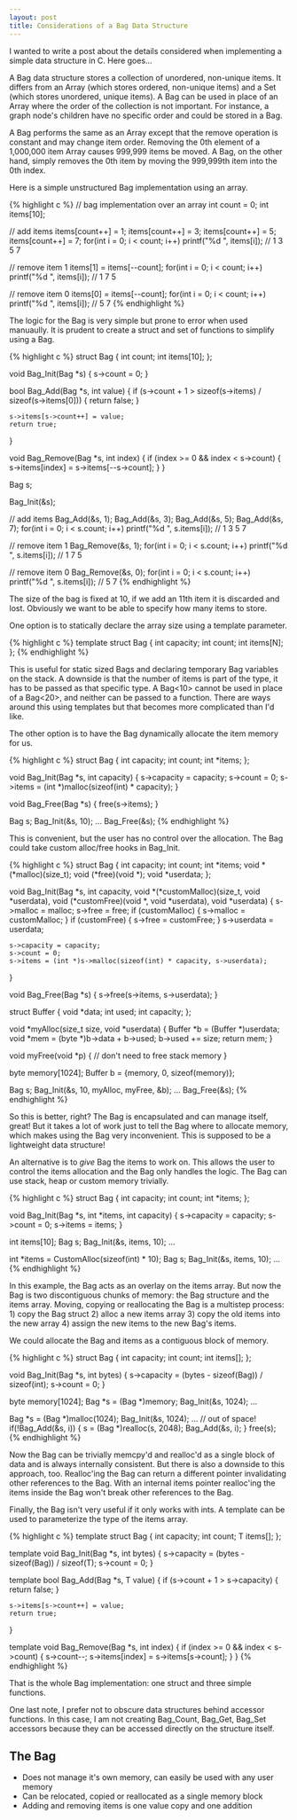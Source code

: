 ```yaml
---
layout: post
title: Considerations of a Bag Data Structure
---
```


I wanted to write a post about the details considered when implementing a simple data structure in C.  Here goes...

A Bag data structure stores a collection of unordered, non-unique items.  It differs from an Array (which stores ordered, non-unique items) and a Set (which stores unordered, unique items).  A Bag can be used in place of an Array where the order of the collection is not important.  For instance, a graph node's children have no specific order and could be stored in a Bag.

A Bag performs the same as an Array except that the remove operation is constant and may change item order.  Removing the 0th element of a 1,000,000 item Array causes 999,999 items be moved.  A Bag, on the other hand, simply removes the 0th item by moving the 999,999th item into the 0th index.

Here is a simple unstructured Bag implementation using an array.

{% highlight c %}
// bag implementation over an array
int count = 0;
int items[10];

// add items
items[count++] = 1;
items[count++] = 3;
items[count++] = 5;
items[count++] = 7;
for(int i = 0; i < count; i++)
    printf("%d ", items[i]);
// 1 3 5 7

// remove item 1
items[1] = items[--count];
for(int i = 0; i < count; i++)
    printf("%d ", items[i]);
// 1 7 5

// remove item 0
items[0] = items[--count];
for(int i = 0; i < count; i++)
    printf("%d ", items[i]);
// 5 7
{% endhighlight %}

The logic for the Bag is very simple but prone to error when used manuaully.  It is prudent to create a struct and set of functions to simplify using a Bag.

{% highlight c %}
struct Bag {
    int count;
    int items[10];
};

void Bag_Init(Bag *s)
{
    s->count = 0;
}

bool Bag_Add(Bag *s, int value)
{
    if (s->count + 1 > sizeof(s->items) / sizeof(s->items[0])) {
        return false;
    }

    s->items[s->count++] = value;
    return true;
}

void Bag_Remove(Bag *s, int index)
{
    if (index >= 0 && index < s->count) {
        s->items[index] = s->items[--s->count];
    }
}


Bag s;

Bag_Init(&s);

// add items
Bag_Add(&s, 1);
Bag_Add(&s, 3);
Bag_Add(&s, 5);
Bag_Add(&s, 7);
for(int i = 0; i < s.count; i++)
    printf("%d ", s.items[i]);
// 1 3 5 7

// remove item 1
Bag_Remove(&s, 1);
for(int i = 0; i < s.count; i++)
    printf("%d ", s.items[i]);
// 1 7 5

// remove item 0
Bag_Remove(&s, 0);
for(int i = 0; i < s.count; i++)
    printf("%d ", s.items[i]);
// 5 7
{% endhighlight %}

The size of the bag is fixed at 10, if we add an 11th item it is discarded and lost.  Obviously we want to be able to specify how many items to store.

One option is to statically declare the array size using a template parameter.

{% highlight c %}
template<int N>
struct Bag {
    int capacity;
    int count;
    int items[N];
};
{% endhighlight %}

This is useful for static sized Bags and declaring temporary Bag variables on the stack.  A downside is that the number of items is part of the type, it has to be passed as that specific type.  A Bag<10> cannot be used in place of a Bag<20>, and neither can be passed to a function.  There are ways around this using templates but that becomes more complicated than I'd like.

The other option is to have the Bag dynamically allocate the item memory for us.

{% highlight c %}
struct Bag {
    int capacity;
    int count;
    int *items;
};

void Bag_Init(Bag *s, int capacity)
{
    s->capacity = capacity;
    s->count = 0;
    s->items = (int *)malloc(sizeof(int) * capacity);
}

void Bag_Free(Bag *s)
{
    free(s->items);
}

Bag s;
Bag_Init(&s, 10);
...
Bag_Free(&s);
{% endhighlight %}

This is convenient, but the user has no control over the allocation.  The Bag could take custom alloc/free hooks in Bag_Init.

{% highlight c %}
struct Bag {
    int capacity;
    int count;
    int *items;
    void *(*malloc)(size_t);
    void (*free)(void *);
    void *userdata;
};


void Bag_Init(Bag *s, int capacity, void *(*customMalloc)(size_t, void *userdata), void (*customFree)(void *, void *userdata), void *userdata)
{
    s->malloc = malloc;
    s->free = free;
    if (customMalloc) {
        s->malloc = customMalloc;
    }
    if (customFree) {
        s->free = customFree;
    }
    s->userdata = userdata;

    s->capacity = capacity;
    s->count = 0;
    s->items = (int *)s->malloc(sizeof(int) * capacity, s->userdata);
}

void Bag_Free(Bag *s)
{
    s->free(s->items, s->userdata);
}


struct Buffer {
    void *data;
    int used;
    int capacity;
};

void *myAlloc(size_t size, void *userdata)
{
    Buffer *b = (Buffer *)userdata;
    void *mem = (byte *)b->data + b->used;
    b->used += size;
    return mem;
}

void myFree(void *p)
{
    // don't need to free stack memory
}

byte memory[1024];
Buffer b = {memory, 0, sizeof(memory)};

Bag s;
Bag_Init(&s, 10, myAlloc, myFree, &b);
...
Bag_Free(&s);
{% endhighlight %}

So this is better, right?  The Bag is encapsulated and can manage itself, great!  But it takes a lot of work just to tell the Bag where to allocate memory, which makes using the Bag very inconvenient.  This is supposed to be a lightweight data structure!

An alternative is to _give_ Bag the items to work on.  This allows the user to control the items allocation and the Bag only handles the logic.  The Bag can use stack, heap or custom memory trivially.

{% highlight c %}
struct Bag {
    int capacity;
    int count;
    int *items;
};

void Bag_Init(Bag *s, int *items, int capacity)
{
    s->capacity = capacity;
    s->count = 0;
    s->items = items;
}

int items[10];
Bag s;
Bag_Init(&s, items, 10);
...

int *items = CustomAlloc(sizeof(int) * 10);
Bag s;
Bag_Init(&s, items, 10);
...
{% endhighlight %}

In this example, the Bag acts as an overlay on the items array.  But now the Bag is two discontiguous chunks of memory: the Bag structure and the items array.  Moving, copying or reallocating the Bag is a multistep process: 1) copy the Bag struct  2) alloc a new items array  3) copy the old items into the new array  4) assign the new items to the new Bag's items.

We could allocate the Bag and items as a contiguous block of memory.

{% highlight c %}
struct Bag {
    int capacity;
    int count;
    int items[];
};

void Bag_Init(Bag *s, int bytes)
{
    s->capacity = (bytes - sizeof(Bag)) / sizeof(int);
    s->count = 0;
}

byte memory[1024];
Bag *s = (Bag *)memory;
Bag_Init(&s, 1024);
...

Bag *s = (Bag *)malloc(1024);
Bag_Init(&s, 1024);
...
// out of space!
if(!Bag_Add(&s, i)) {
    s = (Bag *)realloc(s, 2048);
    Bag_Add(&s, i);
}
free(s);
{% endhighlight %}

Now the Bag can be trivially memcpy'd and realloc'd as a single block of data and is always internally consistent.  But there is also a downside to this approach, too.  Realloc'ing the Bag can return a different pointer invalidating other references to the Bag.  With an internal items pointer realloc'ing the items inside the Bag won't break other references to the Bag.

Finally, the Bag isn't very useful if it only works with ints.  A template can be used to parameterize the type of the items array.

{% highlight c %}
template<typename T>
struct Bag {
    int capacity;
    int count;
    T items[];
};

template<typename T>
void Bag_Init(Bag<T> *s, int bytes)
{
    s->capacity = (bytes - sizeof(Bag<T>)) / sizeof(T);
    s->count = 0;
}

template<typename T>
bool Bag_Add(Bag<T> *s, T value)
{
    if (s->count + 1 > s->capacity) {
        return false;
    }

    s->items[s->count++] = value;
    return true;
}

template<typename T>
void Bag_Remove(Bag<T> *s, int index)
{
    if (index >= 0 && index < s->count) {
        s->count--;
        s->items[index] = s->items[s->count];
    }
}
{% endhighlight %}

That is the whole Bag implementation: one struct and three simple functions.

One last note, I prefer not to obscure data structures behind accessor functions.  In this case, I am not creating Bag_Count, Bag_Get, Bag_Set accessors because they can be accessed directly on the structure itself.

The Bag 
-------
- Does not manage it's own memory, can easily be used with any user memory
- Can be relocated, copied or reallocated as a single memory block
- Adding and removing items is one value copy and one addition

